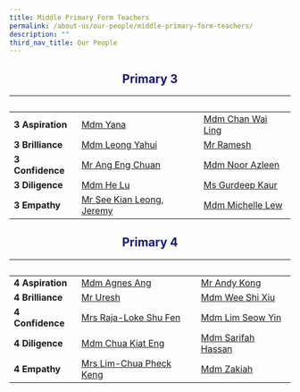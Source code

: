 ```yaml
---
title: Middle Primary Form Teachers
permalink: /about-us/our-people/middle-primary-form-teachers/
description: ""
third_nav_title: Our People
---
```

<h2 style="color:midnightblue; text-align:center;">Primary 3</h2>

|&nbsp; |&nbsp; |&nbsp;|
| -------- | -------- | -------- |
|<strong>3 Aspiration</strong>|[Mdm Yana](mailto:yana_yaacob@moe.edu.sg)|[Mdm Chan Wai Ling](mailto:chan_wai_ling@moe.edu.sg)|
|<strong>3 Brilliance</strong>|[Mdm Leong Yahui](mailto:leong_yahui@moe.edu.sg)|[Mr Ramesh](mailto:ramesh_ramiya@moe.edu.sg)|
|<strong>3 Confidence</strong>|[Mr Ang Eng Chuan](mailto:ang_eng_chuan@moe.edu.sg)|[Mdm Noor Azleen](mailto:noor_azleen_sarbini@moe.edu.sg)|
|<strong>3 Diligence</strong>|[Mdm He Lu](mailto:he_lu@moe.edu.sg)|[Ms Gurdeep Kaur](mailto:gurdeep.kaur_gurnam_singh@moe.edu.sg)|
|<strong>3 Empathy</strong>|[Mr See Kian Leong, Jeremy](mailto:see_kian_leomg_Jeremy@moe.edu.sg)|[Mdm Michelle Lew](mailto:lew_yee_loo_michelle@moe.edu.sg)|

<h2 style="color:midnightblue; text-align:center;">Primary 4</h2>

|&nbsp; |&nbsp; |&nbsp;|
| -------- | -------- | -------- |
|<strong>4 Aspiration</strong>|[Mdm Agnes Ang](mailto:agnes_ang_chian_geok@moe.edu.sg)|[Mr Andy Kong](mailto:kong_wai_leong@moe.edu.sg)|
|<strong>4 Brilliance</strong>|[Mr Uresh](mailto:uresh_s_kandasamy@moe.edu.sg)|[Mdm Wee Shi Xiu](mailto:wee_shi_xiu@moe.edu.sg)|
|<strong>4 Confidence</strong>|[Mrs Raja-Loke Shu Fen](mailto:loke_shu_fen@moe.edu.sg)|[Mdm Lim Seow Yin](mailto:lim_seow_yin@moe.edu.sg)|
|<strong>4 Diligence</strong>|[Mdm Chua Kiat Eng](mailto:chua_kiat_eng@moe.edu.sg)|[Mdm Sarifah Hassan](mailto:sarifah.hassan@moe.edu.sg)||
|<strong>4 Empathy</strong>|[Mrs Lim-Chua Pheck Keng](mailto:chua_pheck_keng@moe.edu.sg)|[Mdm Zakiah](mailto:zakiah_arip@moe.edu.sg)|